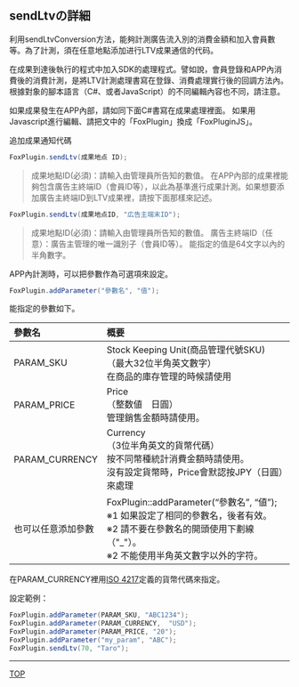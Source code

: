 ## sendLtvの詳細

利用sendLtvConversion方法，能夠計測廣告流入別的消費金額和加入會員數等。為了計測，須在任意地點添加进行LTV成果通信的代码。

在成果到達後執行的程式中加入SDK的處理程式。譬如說，會員登錄和APP內消費後的消費計測，是將LTV計測處理書寫在登錄、消費處理實行後的回調方法內。
根據對象的腳本語言（C#、或者JavaScript）的不同編輯內容也不同，請注意。


如果成果發生在APP內部，請如同下面C#書寫在成果處理裡面。
如果用Javascript進行編輯、請把文中的「FoxPlugin」換成「FoxPluginJS」。

追加成果通知代碼

```cs
FoxPlugin.sendLtv(成果地点 ID);
```
> 成果地點ID(必須)：請輸入由管理員所告知的數值。
在APP內部的成果裡能夠包含廣告主終端ID（會員ID等），以此為基準進行成果計測。如果想要添加廣告主終端ID到LTV成果裡，請按下面那樣來記述。

```cs
FoxPlugin.sendLtv(成果地点ID, "広告主端末ID");
```

> 成果地點ID(必須)：請輸入由管理員所告知的數值。
廣告主終端ID（任意）：廣告主管理的唯一識別子（會員ID等）。
能指定的值是64文字以內的半角數字。

APP內計測時，可以把參數作為可選項來設定。

```cs
FoxPlugin.addParameter("參數名", "值");
```

能指定的參數如下。

|參數名|概要|
|:------|:------|
|PARAM_SKU|Stock Keeping Unit(商品管理代號SKU)<br>（最大32位半角英文數字）<br>在商品的庫存管理的時候請使用|
|PARAM_PRICE|Price<br>（整数値　日圓）<br>管理銷售金額時請使用。|
|PARAM_CURRENCY|Currency<br>（3位半角英文的貨幣代碼）<br>按不同幣種統計消費金額時請使用。<br>沒有設定貨幣時，Price會默認按JPY（日圓）來處理|
|也可以任意添加參數|FoxPlugin::addParameter(“參數名”, “値”);<br>※1 如果設定了相同的參數名，後者有效。<br>※2 請不要在參數名的開頭使用下劃線（"_"）。<br>※2 不能使用半角英文數字以外的字符。|

在PARAM_CURRENCY裡用[ISO 4217](http://ja.wikipedia.org/wiki/ISO_4217)定義的貨幣代碼來指定。

設定範例：
```cs
FoxPlugin.addParameter(PARAM_SKU, "ABC1234");
FoxPlugin.addParameter(PARAM_CURRENCY,  "USD");
FoxPlugin.addParameter(PARAM_PRICE, "20");
FoxPlugin.addParameter("my_param", "ABC");
FoxPlugin.sendLtv(70, "Taro");
```

---
[TOP](/lang/zh-tw/README.md)
